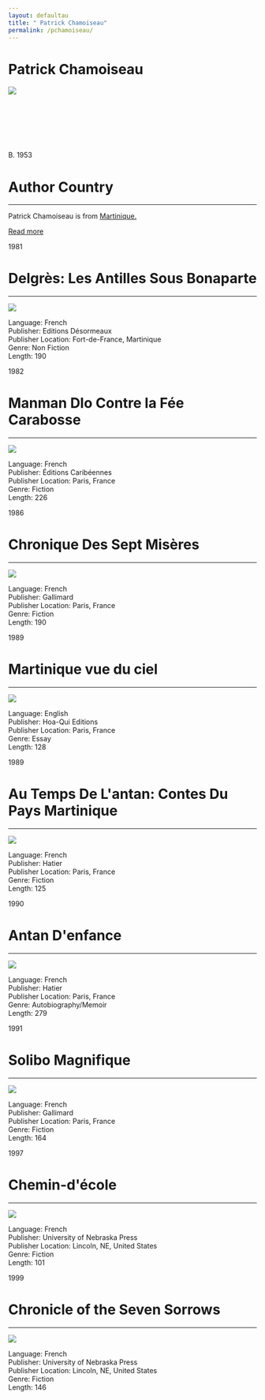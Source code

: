```yaml
---
layout: defaultau
title: " Patrick Chamoiseau"
permalink: /pchamoiseau/
---
```

<!-- partial:index.partial.html -->
<div class="content">
    <h1>  Patrick Chamoiseau </h1>
    <div class="quote">
        <div><img src="https://repeatingislands.files.wordpress.com/2017/03/patrick-chamoiseau-pagespeed-ic_-kk28ubhn8.jpg" class="logo"></div>
    </div>
    <div class="timeline">
        <div style="padding-bottom:100px;"></div>
        <div class="block">
            <div class="date right"><p class="right"> B. 1953 </p></div>
            <div class="dot"></div>
            <div class="left first">
            <div class="author_country">
                <h1>Author Country</h1><hr>
            <div class="aclocation"><p> Patrick Chamoiseau is from <a href="{{ site.baseurl }}/8">Martinique.</a></p></div>
                <div class="acreadmore"><a href="https://en.wikipedia.org/wiki/Patrick_Chamoiseau" target="_blank">Read more</a> </div>
            </div>
            </div>
        </div>
        <div class="block">
            <div class="date left"><p class="left">1981</p></div>
            <div class="dot"></div>
            <div class="right">
                <h1>Delgrès: Les Antilles Sous Bonaparte</h1><hr>
                <p><img src="https://www.bedetheque.com/media/Couvertures/AntillesSousBonaparteLes_18062006.jpg"></p>
                <p>
                Language: French<br/>
                Publisher: Editions Désormeaux<br/>
                Publisher Location: Fort-de-France, Martinique<br/>
                Genre: Non Fiction<br/>
                Length: 190
                </p>
            </div>
        </div>
        <div class="block">
            <div class="date right"><p class="right">1982</p></div>
            <div class="dot"></div>
            <div class="left">
                <h1>Manman Dlo Contre la Fée Carabosse</h1><hr>
                <p><img src="https://images-na.ssl-images-amazon.com/images/I/31UmswoZCRL._BO1,204,203,200_.jpg"></p>
                <p>
                Language: French<br/>
                Publisher: Éditions Caribéennes<br/>
                Publisher Location: Paris, France<br/>
                Genre: Fiction<br/>
                Length: 226</p>
            </div>
        </div>
        <div class="block">
            <div class="date right"><p class="right">1986</p></div>
            <div class="dot"></div>
            <div class="left">
                <h1>Chronique Des Sept Misères</h1><hr>
                <p><img src="https://images-na.ssl-images-amazon.com/images/I/91TKeyRtm7L.jpg"></p>
                <p>
                Language: French<br/>
                Publisher: Gallimard<br/>
                Publisher Location: Paris, France<br/>
                Genre: Fiction<br/>
                Length: 190
                </p>
            </div>
        </div>
        <div class="block">
            <div class="date left"><p class="left">1989</p></div>
            <div class="dot"></div>
            <div class="right">
                <h1>Martinique vue du ciel</h1><hr>
                <p><img src="https://images-na.ssl-images-amazon.com/images/I/61YHT8BQEhL._SX495_BO1,204,203,200_.jpg"></p>
                <p>
                Language: English<br/>
                Publisher: Hoa-Qui Editions<br/>
                Publisher Location: Paris, France<br/>
                Genre: Essay<br/>
                Length: 128
                </p>
            </div>
        </div>
        <div class="block">
            <div class="date right"><p class="right">1989</p></div>
            <div class="dot"></div>
            <div class="left">
                <h1>Au Temps De L'antan: Contes Du Pays Martinique</h1><hr>
                <p><img src="https://images-na.ssl-images-amazon.com/images/I/41ZCVsNum6L.jpg"></p>
                <p>
                Language: French<br/>
                Publisher: Hatier<br/>
                Publisher Location: Paris, France<br/>
                Genre: Fiction<br/>
                Length: 125
                </p>
            </div>
        </div>
        <div class="block">
            <div class="date left"><p class="left">1990</p></div>
            <div class="dot"></div>
            <div class="right">
                <h1>Antan D'enfance</h1><hr>
                <p><img src="https://i.gr-assets.com/images/S/compressed.photo.goodreads.com/books/1421801274i/949067._UY630_SR1200,630_.jpg"></p>
                <p>
                Language: French<br/>
                Publisher: Hatier<br/>
                Publisher Location: Paris, France<br/>
                Genre: Autobiography/Memoir<br/>
                Length: 279
                </p>
            </div>
        </div>
          <div class="block">
            <div class="date right"><p class="right">1991</p></div>
            <div class="dot"></div>
            <div class="right">
                <h1>Solibo Magnifique</h1><hr>
                <p><img src="https://images-na.ssl-images-amazon.com/images/I/81ByKjVtEUL.jpg"></p>
                <p>
                Language: French<br/>
                Publisher: Gallimard<br/>
                Publisher Location: Paris, France<br/>
                Genre: Fiction<br/>
                Length: 164
                </p>
           </div>
        </div>
          <div class="block">
            <div class="date left"><p class="left">1997</p></div>
            <div class="dot"></div>
            <div class="right">
                <h1>Chemin-d'école</h1><hr>
                <p><img src="https://images-na.ssl-images-amazon.com/images/I/51znXscCQCL._SX322_BO1,204,203,200_.jpg"></p>
                <p>
                Language: French<br/>
                Publisher: University of Nebraska Press<br/>
                Publisher Location: Lincoln, NE, United States<br/>
                Genre: Fiction<br/>
                Length: 101
                </p>
           </div>
        </div>
          <div class="block">
            <div class="date right"><p class="right">1999</p></div>
            <div class="dot"></div>
            <div class="right">
                <h1>Chronicle of the Seven Sorrows</h1><hr>
                <p><img src="https://images-na.ssl-images-amazon.com/images/I/5152d-wK0KL._SX282_BO1,204,203,200_.jpg"></p>
                <p>
                Language: French<br/>
                Publisher: University of Nebraska Press<br/>
                Publisher Location: Lincoln, NE, United States<br/>
                Genre: Fiction<br/>
                Length: 146   
                </p>
           </div>
        </div>
        <div style="padding-bottom:100px;"></div>
    </div>
  <!-- partial -->
<script src='https://cdnjs.cloudflare.com/ajax/libs/jquery/3.1.1/jquery.min.js'></script><script  src="{{ site.baseurl }}/assets/js/authorscript.js"></script>